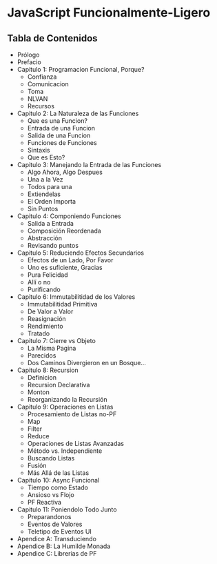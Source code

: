 # JavaScript Funcionalmente-Ligero

## Tabla de Contenidos

* Prólogo
* Prefacio
* Capitulo 1: Programacion Funcional, Porque?
    * Confianza
    * Comunicacion
    * Toma
    * NLVAN
    * Recursos
* Capitulo 2: La Naturaleza de las Funciones
    * Que es una Funcion?
    * Entrada de una Funcion
    * Salida de una Funcion
    * Funciones de Funciones
    * Sintaxis
    * Que es Esto?
* Capitulo 3: Manejando la Entrada de las Funciones
    * Algo Ahora, Algo Despues
    * Una a la Vez
    * Todos para una
    * Extiendelas
    * El Orden Importa
    * Sin Puntos
* Capitulo 4: Componiendo Funciones
    * Salida a Entrada
    * Composición Reordenada
    * Abstracción
    * Revisando puntos
* Capitulo 5: Reduciendo Efectos Secundarios
    * Efectos de un Lado, Por Favor
    * Uno es suficiente, Gracias
    * Pura Felicidad
    * Allí o no
    * Purificando
* Capitulo 6: Immutabilitidad de los Valores
    * Immutabilitidad Primitiva
    * De Valor a Valor
    * Reasignación
    * Rendimiento
    * Tratado
* Capitulo 7: Cierre vs Objeto
    * La Misma Pagina
    * Parecidos
    * Dos Caminos Divergieron en un Bosque...
* Capitulo 8: Recursion
    * Definicion
    * Recursion Declarativa
    * Monton
    * Reorganizando la Recursión
* Capitulo 9: Operaciones en Listas
    * Procesamiento de Listas no-PF
    * Map
    * Filter
    * Reduce
    * Operaciones de Listas Avanzadas
    * Método vs. Independiente
    * Buscando Listas
    * Fusión
    * Más Allá de las Listas
* Capitulo 10: Async Funcional
    * Tiempo como Estado
    * Ansioso vs Flojo
    * PF Reactiva
* Capitulo 11: Poniendolo Todo Junto
    * Preparandonos
    * Eventos de Valores
    * Teletipo de Eventos UI
* Apendice A: Transduciendo
* Apendice B: La Humilde Monada
* Apendice C: Librerias de PF
